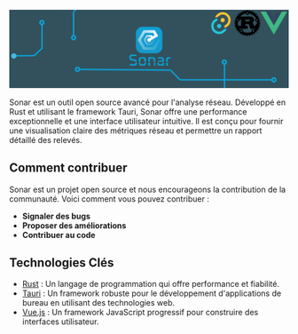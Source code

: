 ![Sonar Team Banner](https://github.com/Sonar-team/.github/blob/main/profile/Frame%201(2).png)

Sonar est un outil open source avancé pour l'analyse réseau. Développé en Rust et utilisant le framework Tauri, Sonar offre une performance exceptionnelle et une interface utilisateur intuitive. Il est conçu pour fournir une visualisation claire des métriques réseau et permettre un rapport détaillé des relevés.

## Comment contribuer

Sonar est un projet open source et nous encourageons la contribution de la communauté. Voici comment vous pouvez contribuer :
- **Signaler des bugs**
- **Proposer des améliorations**
- **Contribuer au code**

## Technologies Clés

- [Rust](https://www.rust-lang.org/fr) : Un langage de programmation qui offre performance et fiabilité.
- [Tauri](https://tauri.app/) : Un framework robuste pour le développement d'applications de bureau en utilisant des technologies web.
- [Vue.js](https://vuejs.org/) : Un framework JavaScript progressif pour construire des interfaces utilisateur.

